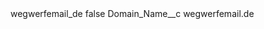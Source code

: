 <?xml version="1.0" encoding="UTF-8"?>
<CustomMetadata xmlns="http://soap.sforce.com/2006/04/metadata" xmlns:xsi="http://www.w3.org/2001/XMLSchema-instance" xmlns:xsd="http://www.w3.org/2001/XMLSchema">
    <label>wegwerfemail_de</label>
    <protected>false</protected>
    <values>
        <field>Domain_Name__c</field>
        <value xsi:type="xsd:string">wegwerfemail.de</value>
    </values>
</CustomMetadata>
